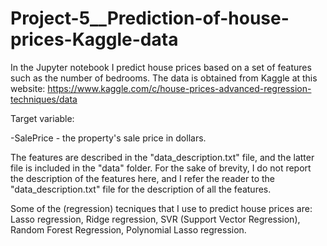 # Project-5__Prediction-of-house-prices-Kaggle-data

In the Jupyter notebook I predict house prices based on a set of features such as the number of bedrooms. The data is obtained from Kaggle at this website: https://www.kaggle.com/c/house-prices-advanced-regression-techniques/data

Target variable:

  -SalePrice - the property's sale price in dollars. 

The features are described in the "data_description.txt" file, and the latter file is included in the "data" folder. For the sake of brevity, I do not report the description of the features here, and I refer the reader to the "data_description.txt" file for the description of all the features.

Some of the (regression) tecniques that I use to predict house prices are:
Lasso regression, 
Ridge regression, 
SVR (Support Vector Regression), 
Random Forest Regression,
Polynomial Lasso regression. 
